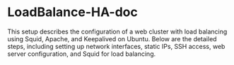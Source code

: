 # LoadBalance-HA-doc
This setup describes the configuration of a web cluster with load balancing using Squid, Apache, and Keepalived on Ubuntu. Below are the detailed steps, including setting up network interfaces, static IPs, SSH access, web server configuration, and Squid for load balancing.

